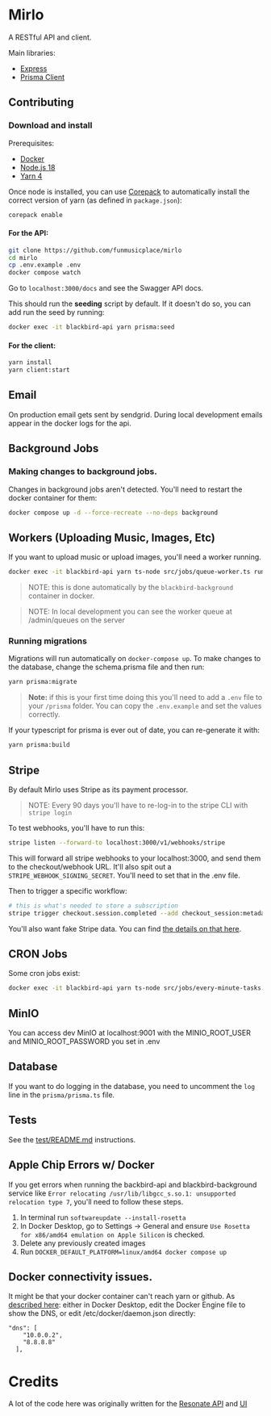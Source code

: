 # Mirlo

A RESTful API and client.

Main libraries:

- [Express](https://expressjs.com/)
- [Prisma Client](https://www.prisma.io/docs)

## Contributing

### Download and install

Prerequisites:

- [Docker](https://www.docker.com/get-started/)
- [Node.js 18](https://nodejs.org/en)
- [Yarn 4](https://yarnpkg.com)

Once node is installed, you can use [Corepack](https://nodejs.org/api/corepack.html) to automatically install the correct version of yarn (as defined in `package.json`):

```sh
corepack enable
```

#### For the API:

```sh
git clone https://github.com/funmusicplace/mirlo
cd mirlo
cp .env.example .env
docker compose watch
```

Go to `localhost:3000/docs` and see the Swagger API docs.

This should run the **seeding** script by default. If it doesn't do so, you can add run the seed by running:

```sh
docker exec -it blackbird-api yarn prisma:seed
```

#### For the client:

```sh
yarn install
yarn client:start
```

## Email

On production email gets sent by sendgrid. During local development emails appear in the docker logs for the api.

## Background Jobs

### Making changes to background jobs.

Changes in background jobs aren't detected. You'll need to restart the docker container for them:

```sh
docker compose up -d --force-recreate --no-deps background
```

## Workers (Uploading Music, Images, Etc)

If you want to upload music or upload images, you'll need a worker running.

```sh
docker exec -it blackbird-api yarn ts-node src/jobs/queue-worker.ts run
```

> NOTE: this is done automatically by the `blackbird-background` container in docker.

> NOTE: In local development you can see the worker queue at /admin/queues on the server

### Running migrations

Migrations will run automatically on `docker-compose up`. To make changes to the database, change the schema.prisma file and then run:

```sh
yarn prisma:migrate
```

> **Note:** if this is your first time doing this you'll need to add a `.env` file to your `/prisma` folder. You can copy the `.env.example` and set the values correctly.

If your typescript for prisma is ever out of date, you can re-generate it with:

```sh
yarn prisma:build
```

## Stripe

By default Mirlo uses Stripe as its payment processor.

> NOTE: Every 90 days you'll have to re-log-in to the stripe CLI with `stripe login`

To test webhooks, you'll have to run this:

```sh
stripe listen --forward-to localhost:3000/v1/webhooks/stripe
```

This will forward all stripe webhooks to your localhost:3000, and send them to the checkout/webhook URL. It'll also spit out a `STRIPE_WEBHOOK_SIGNING_SECRET`. You'll need to set that in the .env file.

Then to trigger a specific workflow:

```sh
# this is what's needed to store a subscription
stripe trigger checkout.session.completed --add checkout_session:metadata.userId=3 --add checkout_session:metadata.tierId=2
```

You'll also want fake Stripe data. You can find [the details on that here](https://stripe.com/docs/connect/testing).

## CRON Jobs

Some cron jobs exist:

```sh
docker exec -it blackbird-api yarn ts-node src/jobs/every-minute-tasks.ts
```

## MinIO

You can access dev MinIO at localhost:9001 with the MINIO_ROOT_USER and MINIO_ROOT_PASSWORD you set in .env

## Database

If you want to do logging in the database, you need to uncomment the `log` line in the `prisma/prisma.ts` file.

## Tests

See the [test/README.md](/test/README.md) instructions.

## Apple Chip Errors w/ Docker

If you get errors when running the backbird-api and blackbird-background service like `Error relocating /usr/lib/libgcc_s.so.1: unsupported relocation type 7`, you'll need to follow these steps.

1. In terminal run `softwareupdate --install-rosetta`
2. In Docker Desktop, go to Settings -> General and ensure `Use Rosetta for x86/amd64 emulation on Apple Silicon` is checked.
3. Delete any previously created images
4. Run `DOCKER_DEFAULT_PLATFORM=linux/amd64 docker compose up`

## Docker connectivity issues.

It might be that your docker container can't reach yarn or github. As [described here](https://github.com/moby/moby/issues/32106#issuecomment-382228854): either in Docker Desktop, edit the Docker Engine file to show the DNS, or edit /etc/docker/daemon.json directly:

```
"dns": [
    "10.0.0.2",
    "8.8.8.8"
  ],
```

# Credits

A lot of the code here was originally written for the [Resonate API](https://github.com/resonatecoop/api) and [UI](https://github.com/resonatecoop/beam/)
